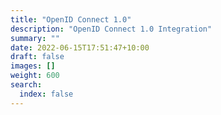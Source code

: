 ```yaml
---
title: "OpenID Connect 1.0"
description: "OpenID Connect 1.0 Integration"
summary: ""
date: 2022-06-15T17:51:47+10:00
draft: false
images: []
weight: 600
search:
  index: false
---
```

